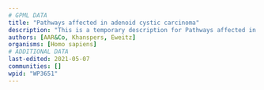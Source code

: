 ```yaml
---
# GPML DATA
title: "Pathways affected in adenoid cystic carcinoma"
description: "This is a temporary description for Pathways affected in adenoid cystic carcinoma"
authors: [AAR&Co, Khanspers, Eweitz]
organisms: [Homo sapiens]
# ADDITIONAL DATA
last-edited: 2021-05-07
communities: []
wpid: "WP3651"
---
```

